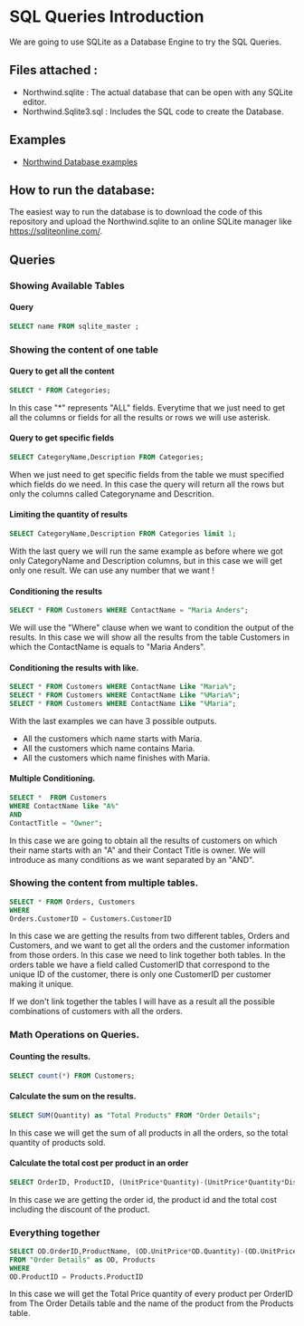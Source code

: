 # SQL Queries Introduction

We are going to use SQLite as a Database Engine to try the SQL Queries.

## Files attached :
* Northwind.sqlite : The actual database that can be open with any SQLite editor.
* Northwind.Sqlite3.sql : Includes the SQL code to create the Database.

## Examples
* [Northwind Database examples][46a5efff]

  [46a5efff]: EXAMPLES/Northwind.md "Northwind Database examples sqlite"

## How to run the database:
The easiest way to run the database is to download the code of this repository and upload the Northwind.sqlite to an online SQLite manager like https://sqliteonline.com/.


## Queries

### Showing Available Tables


#### Query
```sql
SELECT name FROM sqlite_master ;
```


### Showing the content of one table

#### Query to get all the content
```sql
SELECT * FROM Categories;
```

In this case "\*" represents "ALL" fields. Everytime that we just need to get all the columns or fields for all the results or rows we will use asterisk.

#### Query to get specific fields

```sql
SELECT CategoryName,Description FROM Categories;
```

When we just need to get specific fields from the table we must specified which fields do we need. In this case the query will return all the rows but only the columns called Categoryname and Descrition.


#### Limiting the quantity of results

```sql
SELECT CategoryName,Description FROM Categories limit 1;
```

With the last query we will run the same example as before where we got only CategoryName and Description columns, but in this case we will get only one result. We can use any number that we want !

#### Conditioning the results
```sql
SELECT * FROM Customers WHERE ContactName = "Maria Anders";
```
We will use the "Where" clause when we want to condition the output of the results. In this case we will show all the results from the table Customers in which the ContactName is equals to "Maria Anders".

#### Conditioning the results with like.
```sql
SELECT * FROM Customers WHERE ContactName Like "Maria%";
SELECT * FROM Customers WHERE ContactName Like "%Maria%";
SELECT * FROM Customers WHERE ContactName Like "%Maria";
```

With the last examples we can have 3 possible outputs.
* All the customers which name starts with Maria.
* All the customers which name contains Maria.
* All the customers which name finishes with Maria.

#### Multiple Conditioning.

```sql
SELECT *  FROM Customers
WHERE ContactName like "A%"
AND
ContactTitle = "Owner";
```
In this case we are going to obtain all the results of customers on which their name starts with an "A" and their Contact Title is owner. We will introduce as many conditions as we want separated by an "AND".

###  Showing the content from multiple tables.
```sql
SELECT * FROM Orders, Customers
WHERE
Orders.CustomerID = Customers.CustomerID
```

In this case we are getting the results from two different tables, Orders and Customers, and we want to get all the orders and the customer information from those orders. In this case we need to link together both tables. In the orders table we have a field called CustomerID that correspond to the unique ID of the customer, there is only one CustomerID per customer making it unique.

If we don't link together the tables I will have as a result all the possible combinations of customers with all the orders.

### Math Operations on Queries.
#### Counting the results.

```sql
SELECT count(*) FROM Customers;
```




#### Calculate the sum on the results.

```sql
SELECT SUM(Quantity) as "Total Products" FROM "Order Details";
```
In this case we will get the sum of all products in all the orders, so the total quantity of products sold.

#### Calculate the total cost per product in an order
```sql
SELECT OrderID, ProductID, (UnitPrice*Quantity)-(UnitPrice*Quantity*Discount) as ProductTotal FROM "Order Details";
```

In this case we are getting the order id, the product id and the total cost including the discount of the product.


### Everything together

```sql
SELECT OD.OrderID,ProductName, (OD.UnitPrice*OD.Quantity)-(OD.UnitPrice*OD.Quantity*OD.Discount) as ProductTotal
FROM "Order Details" as OD, Products
WHERE
OD.ProductID = Products.ProductID
```

In this case we will get the Total Price quantity of every product per OrderID from The Order Details table and the name of the product from the Products table.
